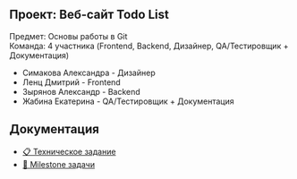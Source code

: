 ## Проект: Веб-сайт Todo List

Предмет: Основы работы в Git  
Команда: 4 участника (Frontend, Backend, Дизайнер, QA/Тестировщик + Документация)

   - Симакова Александра - Дизайнер
   - Ленц Дмитрий - Frontend
   - Зырянов Александр - Backend
   - Жабина Екатерина - QA/Тестировщик + Документация

## Документация

- [📋 Техническое задание](./Техническое%20задание.md)
- [🚀 Milestone задачи](./Milestone.md)